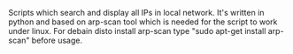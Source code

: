 Scripts which search and display all IPs in local network. It's written in python and based on arp-scan tool which is needed for the script to work under linux. For debain disto install arp-scan type "sudo apt-get install arp-scan" before usage.
